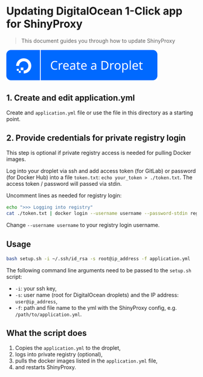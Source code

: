 # Updating DigitalOcean 1-Click app for ShinyProxy

> This document guides you through how to update ShinyProxy

[![DO button](https://raw.githubusercontent.com/analythium/shinyproxy-1-click/master/digitalocean/images/do-btn-blue.svg)](https://marketplace.digitalocean.com/apps/shinyproxy)

## 1. Create and edit application.yml

Create and `application.yml` file or use the file in this directory as a starting point.

## 2. Provide credentials for private registry login

This step is optional if private registry access is needed for pulling Docker images.

Log into your droplet via ssh and add access token (for GitLab) or password (for Docker Hub) 
into a file `token.txt`: `echo your_token > ./token.txt`.
The access token / password will passed via stdin.

Uncomment lines as needed for registry login:

```bash
echo ">>> Logging into registry"
cat ./token.txt | docker login --username username --password-stdin registry.gitlab.com
```

Change `--username username` to your registry login username.

## Usage

```bash
bash setup.sh -i ~/.ssh/id_rsa -s root@ip_address -f application.yml
```

The following command line arguments need to be passed to the `setup.sh` script:

- `-i`: your ssh key,
- `-s`: user name (root for DigitalOcean droplets) and the IP address: `user@ip_address`,
- `-f`: path and file name to the yml with the ShinyProxy config, e.g. `/path/to/application.yml`.

## What the script does

1. Copies the `application.yml` to the droplet,
2. logs into private registry (optional),
3. pulls the docker images listed in the `application.yml` file,
4. and restarts ShinyProxy.
